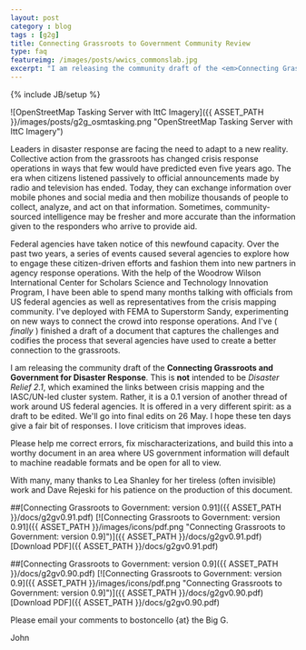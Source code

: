 ```yaml
---
layout: post
category : blog
tags : [g2g]
title: Connecting Grassroots to Government Community Review
type: faq
featureimg: /images/posts/wwics_commonslab.jpg
excerpt: "I am releasing the community draft of the <em>Connecting Grassroots and Government for Disaster Response</em>. This is <strong>not</strong> intended to be <em>Disaster Relief 2.1</em>, which examined the links between crisis mapping and the IASC/UN-led cluster system. Rather, it is a 0.1 version of another thread of work around US federal agencies. It is offered in a very different spirit: as a draft to be edited. We'll go into final edits on 26 May. I hope these ten days give a fair bit of responses. I love criticism that improves ideas."
---
```

{% include JB/setup %}

![OpenStreetMap Tasking Server with IttC Imagery]({{ ASSET_PATH }}/images/posts/g2g_osmtasking.png "OpenStreetMap Tasking Server with IttC Imagery")

Leaders in disaster response are facing the need to adapt to a new reality. Collective action from the grassroots has changed crisis response operations in ways that few would have predicted even five years ago. The era when citizens listened passively to official announcements made by radio and television has ended. Today, they can exchange information over mobile phones and social media and then mobilize thousands of people to collect, analyze, and act on that information. Sometimes, community-sourced intelligence may be fresher and more accurate than the information given to the responders who arrive to provide aid. 

Federal agencies have taken notice of this newfound capacity. Over the past two years, a series of events caused several agencies to explore how to engage these citizen-driven efforts and fashion them into new partners in agency response operations. With the help of the Woodrow Wilson International Center for Scholars Science and Technology Innovation Program, I have been able to spend many months talking with officials from US federal agencies as well as representatives from the crisis mapping community. I've deployed with FEMA to Superstorm Sandy, experimenting on new ways to connect the crowd into response operations. And I've ( _finally_ ) finished a draft of a document that captures the challenges and codifies the process that several agencies have used to create a better connection to the grassroots. 

I am releasing the community draft of the __Connecting Grassroots and Government for Disaster Response__. This is **not** intended to be _Disaster Relief 2.1_, which examined the links between crisis mapping and the IASC/UN-led cluster system. Rather, it is a 0.1 version of another thread of work around US federal agencies. It is offered in a very different spirit: as a draft to be edited. We'll go into final edits on 26 May. I hope these ten days give a fair bit of responses. I love criticism that improves ideas.

Please help me correct errors, fix mischaracterizations, and build this into a worthy document in an area where US government information will default to machine readable formats and be open for all to view. 

With many, many thanks to Lea Shanley for her tireless (often invisible) work and Dave Rejeski for his patience on the production of this document.

##[Connecting Grassroots to Government: version 0.91]({{ ASSET_PATH }}/docs/g2gv0.91.pdf)
[![Connecting Grassroots to Government: version 0.91]({{ ASSET_PATH }}/images/icons/pdf.png "Connecting Grassroots to Government: version 0.9]")]({{ ASSET_PATH }}/docs/g2gv0.91.pdf)[Download PDF]({{ ASSET_PATH }}/docs/g2gv0.91.pdf)

##[Connecting Grassroots to Government: version 0.9]({{ ASSET_PATH }}/docs/g2gv0.90.pdf)
[![Connecting Grassroots to Government: version 0.9]({{ ASSET_PATH }}/images/icons/pdf.png "Connecting Grassroots to Government: version 0.9]")]({{ ASSET_PATH }}/docs/g2gv0.90.pdf)[Download PDF]({{ ASSET_PATH }}/docs/g2gv0.90.pdf)

Please email your comments to bostoncello {at} the Big G.

John